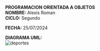 **PROGRAMACION ORIENTADA A OBJETOS**  
**NOMBRE:** Alexis Roman  
**CICLO:** Segundo  

**FECHA:** 25/07/2024  

**DIAGRAMA UML:**  
![deportes](https://github.com/user-attachments/assets/0d35c6de-b861-44e9-9bfa-418161d9fd62)
